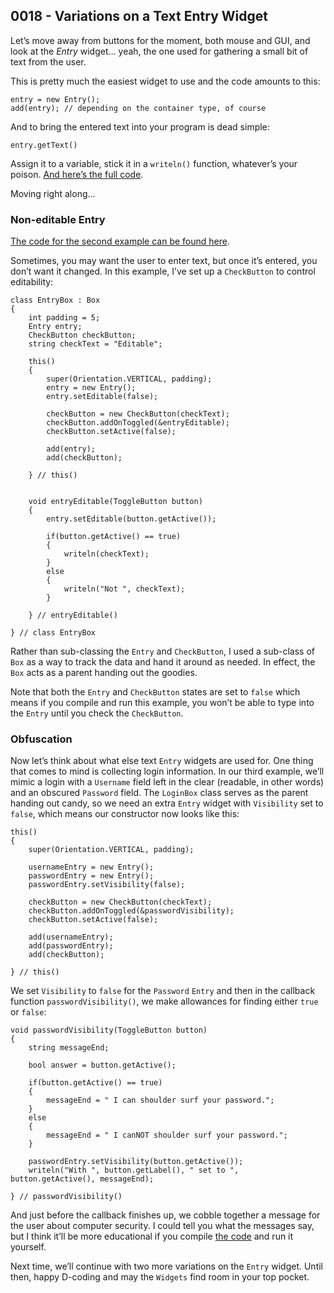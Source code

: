 ## 0018 - Variations on a Text Entry Widget

Let’s move away from buttons for the moment, both mouse and GUI, and look at the *Entry* widget… yeah, the one used for gathering a small bit of text from the user.

This is pretty much the easiest widget to use and the code amounts to this:

	entry = new Entry();
	add(entry); // depending on the container type, of course

And to bring the entered text into your program is dead simple:

	entry.getText()

Assign it to a variable, stick it in a `writeln()` function, whatever’s your poison. [And here’s the full code](https://github.com/rontarrant/gtkDcoding/blob/master/006_text/text_006_01_entry.d).

Moving right along…

### Non-editable Entry

[The code for the second example can be found here](https://github.com/rontarrant/gtkDcoding/blob/master/006_text/text_006_02_no_edit_entry.d).

Sometimes, you may want the user to enter text, but once it’s entered, you don’t want it changed. In this example, I’ve set up a `CheckButton` to control editability:

	class EntryBox : Box
	{
		int padding = 5;
		Entry entry;
		CheckButton checkButton;
		string checkText = "Editable";
		
		this()
		{
			super(Orientation.VERTICAL, padding);
			entry = new Entry();
			entry.setEditable(false);
			
			checkButton = new CheckButton(checkText);
			checkButton.addOnToggled(&entryEditable);
			checkButton.setActive(false);
					
			add(entry);
			add(checkButton);
			
		} // this()
		
		
		void entryEditable(ToggleButton button)
		{
			entry.setEditable(button.getActive());
			
			if(button.getActive() == true)
			{
				writeln(checkText);
			}
			else
			{
				writeln("Not ", checkText);
			}
			
		} // entryEditable()
	
	} // class EntryBox

Rather than sub-classing the `Entry` and `CheckButton`, I used a sub-class of `Box` as a way to track the data and hand it around as needed. In effect, the `Box` acts as a parent handing out the goodies.

Note that both the `Entry` and `CheckButton` states are set to `false` which means if you compile and run this example, you won’t be able to type into the `Entry` until you check the `CheckButton`.

### Obfuscation

Now let’s think about what else text `Entry` widgets are used for. One thing that comes to mind is collecting login information. In our third example, we’ll mimic a login with a `Username` field left in the clear (readable, in other words) and an obscured `Password` field. The `LoginBox` class serves as the parent handing out candy, so we need an extra `Entry` widget with `Visibility` set to `false`, which means our constructor now looks like this:

	this()
	{
		super(Orientation.VERTICAL, padding);

		usernameEntry = new Entry();
		passwordEntry = new Entry();
		passwordEntry.setVisibility(false);
		
		checkButton = new CheckButton(checkText);
		checkButton.addOnToggled(&passwordVisibility);
		checkButton.setActive(false);
		
		add(usernameEntry);
		add(passwordEntry);
		add(checkButton);
		
	} // this()

We set `Visibility` to `false` for the `Password` `Entry` and then in the callback function `passwordVisibility()`, we make allowances for finding either `true` or `false`:

	void passwordVisibility(ToggleButton button)
	{
		string messageEnd;
		
		bool answer = button.getActive();
		
		if(button.getActive() == true)
		{
			messageEnd = " I can shoulder surf your password.";
		}
		else
		{
			messageEnd = " I canNOT shoulder surf your password.";
		}
		
		passwordEntry.setVisibility(button.getActive());
		writeln("With ", button.getLabel(), " set to ", button.getActive(), messageEnd);
		
	} // passwordVisibility()

And just before the callback finishes up, we cobble together a message for the user about computer security. I could tell you what the messages say, but I think it’ll be more educational if you compile [the code](https://github.com/rontarrant/gtkDcoding/blob/master/006_text/text_006_03_obfuscated_entry.d) and run it yourself.

Next time, we’ll continue with two more variations on the `Entry` widget. Until then, happy D-coding and may the `Widgets` find room in your top pocket.
